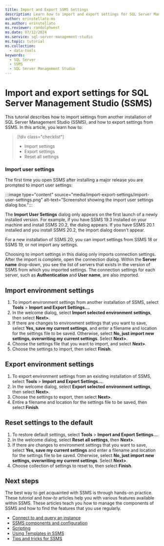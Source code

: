 ```yaml
---
title: Import and Export SSMS Settings
description: Learn how to import and export settings for SQL Server Management Studio (SSMS).
author: erinstellato-ms
ms.author: erinstellato
ms.reviewer: randolphwest
ms.date: 07/12/2024
ms.service: sql-server-management-studio
ms.topic: tutorial
ms.collection:
  - data-tools
keywords:
  - SQL Server
  - SSMS
  - SQL Server Management Studio
---
```


# Import and export settings for SQL Server Management Studio (SSMS)

This tutorial describes how to import settings from another installation of SQL Server Management Studio (SSMS), and how to export settings from SSMS. In this article, you learn how to:

> [!div class="checklist"]
> * Import settings
> * Export settings
> * Reset all settings

### Import user settings

The first time you open SSMS after installing a major release you are prompted to import user settings:

:::image type="content" source="media/import-export-settings/import-user-settings.png" alt-text="Screenshot showing the import user settings dialog box.":::

The **Import User Settings** dialog only appears on the first launch of a newly installed version. For example, if you have SSMS 19.3 installed on your machine and install SSMS 20.2, the dialog appears. If you have SSMS 20.1 installed and you install SSMS 20.2, the import dialog doesn't appear.

For a new installation of SSMS 20, you can import settings from SSMS 18 or SSMS 19, or not import any settings.

Choosing to import settings in this dialog only imports connection settings. After the import is complete, open the connection dialog. Within the **Server name** drop-down, you see the list of servers that exists in the version of SSMS from which you imported settings. The connection settings for each server, such as **Authentication** and **User name**, are also imported.

## Import environment settings

1. To import environment settings from another installation of SSMS, select **Tools** > **Import and Export Settings...**.
1. In the welcome dialog, select **Import selected environment settings**, then select **Next>**.
1. If there are changes to environment settings that you want to save, select **Yes, save my current settings**, and enter a filename and location for the settings file to be saved. Otherwise, select **No, just import new settings, overwriting my current settings**. Select **Next>**.
1. Choose the settings file that you want to import, and select **Next>**.
1. Choose the settings to import, then select **Finish**.

## Export environment settings

1. To export environment settings from an existing installation of SSMS, select **Tools** > **Import and Export Settings...**.
1. In the welcome dialog, select **Export selected environment settings**, then select **Next>**.
1. Choose the settings to export, then select **Next>**.
1. Entire a filename and location for the settings file to be saved, then select **Finish**.

## Reset settings to the default

1. To restore default settings, select **Tools** > **Import and Export Settings...**.
1. In the welcome dialog, select **Reset all settings**, then **Next>**.
1. If there are changes to environment settings that you want to save, select **Yes, save my current settings** and enter a filename and location for the settings file to be saved. Otherwise, select **No, just import new settings, overwriting my current settings**. Select **Next>**.
1. Choose collection of settings to reset to, then select **Finish**.

## Next steps

The best way to get acquainted with SSMS is through hands-on practice. These *tutorial* and *how-to* articles help you with various features available within SSMS.  These articles teach you how to manage the components of SSMS and how to find the features that you use regularly.

* [Connect to and query an instance](../quickstarts/ssms-connect-query-sql-server.md)
* [SSMS components and configuration](ssms-configuration.md)
* [Scripting](scripting-ssms.md)
* [Using Templates in SSMS](../template/templates-ssms.md)
* [Tips and tricks for SSMS](ssms-tricks.md)
